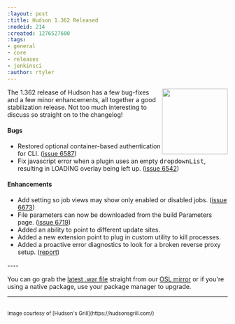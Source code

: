 ```yaml
---
:layout: post
:title: Hudson 1.362 Released
:nodeid: 214
:created: 1276527600
:tags:
- general
- core
- releases
- jenkinsci
:author: rtyler
---
```

<img src="/sites/default/files/images/hudson.gif" height="150" align="right"/> The 1.362 release of Hudson has a few bug-fixes and a few minor enhancements, all together a good stabilization release. Not too much interesting to discuss so straight on to the changelog!

#### Bugs
<ul class=image>
  <li class=bug> 
    Restored optional container-based authentication for CLI.
    (<a href="https://issues.jenkins.io/browse/JENKINS-6587">issue 6587</a>)
  <li class=bug> 
    Fix javascript error when a plugin uses an empty <tt>dropdownList</tt>, resulting in LOADING overlay being left up.
    (<a href="https://issues.jenkins.io/browse/JENKINS-6542">issue 6542</a>)
</ul>

#### Enhancements
<ul>
  <li class=rfe> 
    Add setting so job views may show only enabled or disabled jobs.
    (<a href="https://issues.jenkins.io/browse/JENKINS-6673">issue 6673</a>)
  <li class=rfe> 
    File parameters can now be downloaded from the build Parameters page.
    (<a href="https://issues.jenkins.io/browse/JENKINS-6719">issue 6719</a>)
  <li class=rfe> 
    Added an ability to point to different update sites.
  <li class=rfe> 
    Added a new extension point to plug in custom utility to kill processes.
  <li class=rfe> 
    Added a proactive error diagnostics to look for a broken reverse proxy setup.
    (<a href="https://wiki.jenkins.io/display/JENKINS/Running+Hudson+behind+Apache#RunningHudsonbehindApache-modproxywithHTTPS">report</a>)
</ul>
<!--break-->
----

You can go grab the [latest .war file](https://ftp.osuosl.org/pub/hudson/war/1.362/hudson.war) straight from our [OSL mirror](https://www.osuosl.org) or if you're using a native package, use your package manager to upgrade.

----

<br clear="all"/>
<small>Image courtesy of [Hudson's Grill](https://hudsonsgrill.com/)</small>
